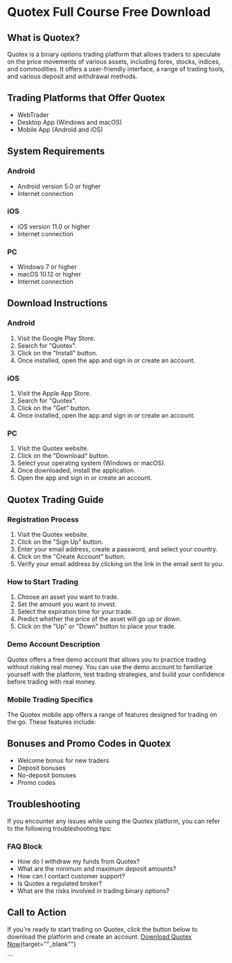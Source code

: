 # Quotex Full Course Free Download

## What is Quotex?

Quotex is a binary options trading platform that allows traders to
speculate on the price movements of various assets, including forex,
stocks, indices, and commodities. It offers a user-friendly interface, a
range of trading tools, and various deposit and withdrawal methods.




## Trading Platforms that Offer Quotex

-   WebTrader
-   Desktop App (Windows and macOS)
-   Mobile App (Android and iOS)







## System Requirements

### Android

-   Android version 5.0 or higher
-   Internet connection

### iOS

-   iOS version 11.0 or higher
-   Internet connection

### PC

-   Windows 7 or higher
-   macOS 10.12 or higher
-   Internet connection




## Download Instructions

### Android

1.  Visit the Google Play Store.
2.  Search for "Quotex".
3.  Click on the "Install" button.
4.  Once installed, open the app and sign in or create an account.

### iOS

1.  Visit the Apple App Store.
2.  Search for "Quotex".
3.  Click on the "Get" button.
4.  Once installed, open the app and sign in or create an account.

### PC

1.  Visit the Quotex website.
2.  Click on the "Download" button.
3.  Select your operating system (Windows or macOS).
4.  Once downloaded, install the application.
5.  Open the app and sign in or create an account.

## Quotex Trading Guide

### Registration Process

1.  Visit the Quotex website.
2.  Click on the "Sign Up" button.
3.  Enter your email address, create a password, and select your
    country.
4.  Click on the "Create Account" button.
5.  Verify your email address by clicking on the link in the email sent
    to you.

### How to Start Trading

1.  Choose an asset you want to trade.
2.  Set the amount you want to invest.
3.  Select the expiration time for your trade.
4.  Predict whether the price of the asset will go up or down.
5.  Click on the "Up" or "Down" button to place your trade.

### Demo Account Description

Quotex offers a free demo account that allows you to practice trading
without risking real money. You can use the demo account to familiarize
yourself with the platform, test trading strategies, and build your
confidence before trading with real money.

### Mobile Trading Specifics

The Quotex mobile app offers a range of features designed for trading on
the go. These features include:




## Bonuses and Promo Codes in Quotex

-   Welcome bonus for new traders
-   Deposit bonuses
-   No-deposit bonuses
-   Promo codes




## Troubleshooting

If you encounter any issues while using the Quotex platform, you can
refer to the following troubleshooting tips:




### FAQ Block

-   How do I withdraw my funds from Quotex?
-   What are the minimum and maximum deposit amounts?
-   How can I contact customer support?
-   Is Quotex a regulated broker?
-   What are the risks involved in trading binary options?




## Call to Action

If you\'re ready to start trading on Quotex, click the button below to
download the platform and create an account. [Download Quotex
Now](\%22https://traff.sbs/quotexonelink\%22){target=""_blank""}

\`\`\`

